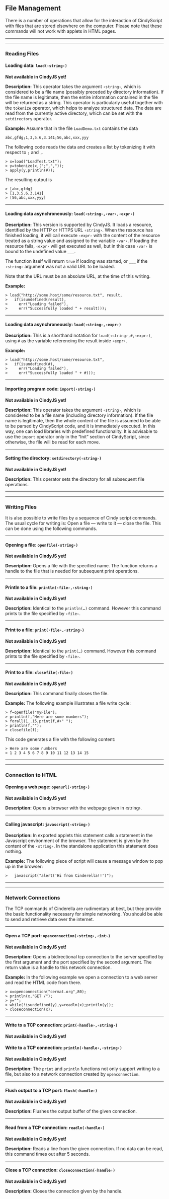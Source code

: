 ## File Management

There is a number of operations that allow for the interaction of CindyScript with files that are stored elsewhere on the computer.
Please note that these commands will not work with applets in HTML pages.

---

---

### Reading Files

#### Loading data: `load(‹string›)`

**Not available in CindyJS yet!**

**Description:**
This operator takes the argument `‹string›`, which is considered to be a file name (possibly preceded by directory information).
If the file name is legitimate, then the entire information contained in the file will be returned as a string.
This operator is particularly useful together with the `tokenize` operator, which helps to analyze structured data.
The data are read from the currently active directory, which can be set with the `setdirectory` operator.

**Example:**
Assume that in the file `LoadDemo.txt` contains the data

`abc,gfdg;1,3,5.6,3.141;56,abc,xxx,yyy`

The following code reads the data and creates a list by tokenizing it with respect to `;` and `,`.

    > x=load("LoadTest.txt");
    > y=tokenize(x,(";",","));
    > apply(y,println(#));

The resulting output is

    > [abc,gfdg]
    > [1,3,5.6,3.141]
    > [56,abc,xxx,yyy]

---

#### Loading data asynchroneously: `load(‹string›,‹var›,‹expr›)`

**Description:**
This version is supported by CindyJS.
It loads a resource, identified by the HTTP or HTTPS URL `‹string›`.
When the resource has finished loading,
it will call execute `‹expr›` with the content of the resource
treated as a string value and assigned to the variable `‹var›`.
If loading the resource fails, `‹expr›` will get executed as well,
but in this case `‹var›` is bound to the undefined value `___`.

The function itself will return `true` if loading was started,
or `___` if the `‹string›` argument was not a valid URL to be loaded.

Note that the URL must be an absolute URL, at the time of this writing.

**Example:**

    > load("http://some.host/some/resource.txt", result,
    >   if(isundefined(result),
    >     err("Loading failed"),
    >     err("Successfully loaded " + result)));

---

#### Loading data asynchroneously: `load(‹string›,‹expr›)`

**Description:**
This is a shorthand notation for `load(‹string›,#,‹expr›)`,
using `#` as the variable referencing the result inside `‹expr›`.

**Example:**

    > load("http://some.host/some/resource.txt",
    >   if(isundefined(#),
    >     err("Loading failed"),
    >     err("Successfully loaded " + #)));

---

#### Importing program code: `import(‹string›)`

**Not available in CindyJS yet!**

**Description:**
This operator takes the argument `‹string›`, which is considered to be a file name (including directory information).
If the file name is legitimate, then the whole content of the file is assumed to be able to be parsed by CindyScript code, and it is immediately executed.
In this way, one can load libraries with predefined functionality.
It is advisable to use the `import` operator only in the “Init” section of CindyScript, since otherwise, the file will be read for each move.

---

#### Setting the directory: `setdirectory(‹string›)`

**Not available in CindyJS yet!**

**Description:**
This operator sets the directory for all subsequent file operations.

---

---

### Writing Files

It is also possible to write files by a sequence of Cindy script commands.
The usual cycle for writing is: Open a file — write to it — close the file.
This can be done using the following commands.

---

#### Opening a file: `openfile(‹string›)`

**Not available in CindyJS yet!**

**Description:**
Opens a file with the specified name.
The function returns a handle to the file that is needed for subsequent print operations.

---

#### Println to a file: `println(‹file›,‹string›)`

**Not available in CindyJS yet!**

**Description:**
Identical to the `println(…)` command.
However this command prints to the file specified by `‹file›`.

---

#### Print to a file: `print(‹file›,‹string›)`

**Not available in CindyJS yet!**

**Description:**
Identical to the `print(…)` command.
However this command prints to the file specified by `‹file›`.

---

#### Print to a file: `closefile(‹file›)`

**Not available in CindyJS yet!**

**Description:**
This command finally closes the file.

**Example:**
The following example illustrates a file write cycle:

    > f=openfile("myFile");
    > println(f,"Here are some numbers");
    > forall(1..15,print(f,#+" ");
    > println(f,"");
    > closefile(f);

This code generates a file with the following content:

    > Here are some numbers
    > 1 2 3 4 5 6 7 8 9 10 11 12 13 14 15

---

---

### Connection to HTML

#### Opening a web page: `openurl(‹string›)`

**Not available in CindyJS yet!**

**Description:**
Opens a browser with the webpage given in ‹string›.

---

#### Calling javascript: `javascript(‹string›)`

**Description:**
In exported applets this statement calls a statement in the Javascript environment of the browser.
The statement is given by the content of the `‹string›`.
In the standalone application this statement does nothing.

**Example:**
The following piece of script will cause a message window to pop up in the browser:

    >   javascript("alert('Hi from Cinderella!!')");

---

---

### Network Connections

The TCP commands of Cinderella are rudimentary at best, but they provide the basic functionality necessary for simple networking.
You should be able to send and retrieve data over the internet.

---

#### Open a TCP port: `openconnection(‹string›,‹int›)`

**Not available in CindyJS yet!**

**Description:**
Opens a bidirectional tcp connection to the server specified by the first argument and the port specified by the second argument.
The return value is a handle to this network connection.

**Example:**
In the following example we open a connection to a web server and read the HTML code from there.

    > x=openconnection("cermat.org",80);
    > println(x,"GET /");
    > y="";
    > while(!isundefined(y),y=readln(x);println(y));
    > closeconnection(x);

---

#### Write to a TCP connection: `print(‹handle›,‹string›)`

**Not available in CindyJS yet!**

#### Write to a TCP connection: `println(‹handle›,‹string›)`

**Not available in CindyJS yet!**

**Description:**
The `print` and `println` functions not only support writing to a file, but also to a network connection created by `openconnection`.

---

#### Flush output to a TCP port: `flush(‹handle›)`

**Not available in CindyJS yet!**

**Description:**
Flushes the output buffer of the given connection.

---

#### Read from a TCP connection: `readln(‹handle›)`

**Not available in CindyJS yet!**

**Description:**
Reads a line from the given connection.
If no data can be read, this command times out after 5 seconds.

---

#### Close a TCP connection: `closeconnection(‹handle›)`

**Not available in CindyJS yet!**

**Description:**
Closes the connection given by the handle.
